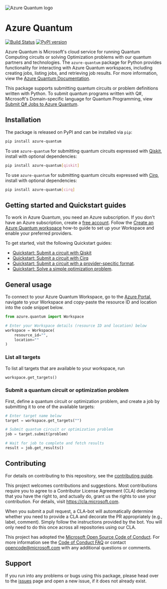 ![Azure Quantum logo](https://raw.githubusercontent.com/microsoft/qdk-python/main/azure-quantum/Azure-Quantum-logo.png)

# Azure Quantum #

[![Build Status](https://dev.azure.com/ms-quantum-public/Microsoft%20Quantum%20(public)/_apis/build/status/microsoft.qdk-python?branchName=main)](https://dev.azure.com/ms-quantum-public/Microsoft%20Quantum%20(public)/_build/latest?definitionId=32&branchName=main) [![PyPI version](https://badge.fury.io/py/azure-quantum.svg)](https://badge.fury.io/py/azure-quantum)

Azure Quantum is Microsoft's cloud service for running Quantum Computing circuits or solving Optimization problems with our quantum partners and technologies. The `azure-quantum` package for Python provides functionality for interacting with Azure Quantum workspaces,
including creating jobs, listing jobs, and retrieving job results. For more information, view the [Azure Quantum Documentation](https://docs.microsoft.com/azure/quantum).

This package supports submitting quantum circuits or problem definitions written with Python. To submit quantum programs written with Q#, Microsoft's Domain-specific language for Quantum Programming, view [Submit Q# Jobs to Azure Quantum](https://docs.microsoft.com/azure/quantum/how-to-submit-jobs).

## Installation ##

The package is released on PyPI and can be installed via `pip`:

```bash
pip install azure-quantum
```

To use `azure-quantum` for submitting quantum circuits expressed with [Qiskit](https://pypi.org/project/qiskit), install with optional dependencies:

```bash
pip install azure-quantum[qiskit]
```

To use `azure-quantum` for submitting quantum circuits expressed with [Cirq](https://pypi.org/project/cirq), install with optional dependencies:

```bash
pip install azure-quantum[cirq]
```

## Getting started and Quickstart guides ##

To work in Azure Quantum, you need an Azure subscription. If you don't have an Azure subscription, create a [free account](https://azure.microsoft.com/free/). Follow the [Create an Azure Quantum workspace](https://docs.microsoft.com/azure/quantum/how-to-create-workspace) how-to guide to set up your Workspace and enable your preferred providers.

To get started, visit the following Quickstart guides:

- [Quickstart: Submit a circuit with Qiskit](https://docs.microsoft.com/en-us/azure/quantum/quickstart-microsoft-qiskit)
- [Quickstart: Submit a circuit with Cirq](https://docs.microsoft.com/azure/quantum/quickstart-microsoft-qiskit)
- [Quickstart: Submit a circuit with a provider-specitic format](https://docs.microsoft.com/azure/quantum/quickstart-microsoft-provider-format).
- [Quickstart: Solve a simple optimization problem](https://docs.microsoft.com/azure/quantum/quickstart-microsoft-qio?pivots=platform-microsoft#express-a-simple-problem).

## General usage ##

To connect to your Azure Quantum Workspace, go to the [Azure Portal](https://portal.azure.com), navigate to your Workspace and copy-paste the resource ID and location into the code snippet below.

```python
from azure.quantum import Workspace

# Enter your Workspace details (resource ID and location) below
workspace = Workspace(
    resource_id="",
    location=""
)
```

### List all targets ###

To list all targets that are available to your workspace, run

```python
workspace.get_targets()
```

### Submit a quantum circuit or optimization problem ###

First, define a quantum circuit or optimization problem, and create a job by submitting it to one of the available targets:

```python
# Enter target name below
target = workspace.get_targets("")

# Submit quantum circuit or optimization problem
job = target.submit(problem)

# Wait for job to complete and fetch results
result = job.get_results()
```

## Contributing ##

For details on contributing to this repository, see the [contributing guide](../CONTRIBUTING.md).

This project welcomes contributions and suggestions. Most contributions require you to agree to a Contributor License Agreement (CLA) declaring that you have the right to, and actually do, grant us the rights to use your contribution. For details, visit
https://cla.microsoft.com.

When you submit a pull request, a CLA-bot will automatically determine whether you need to provide a CLA and decorate the PR appropriately (e.g., label, comment). Simply follow the instructions provided by the bot. You will only need to do this once across all repositories using our CLA.

This project has adopted the [Microsoft Open Source Code of Conduct](https://opensource.microsoft.com/codeofconduct/).
For more information see the [Code of Conduct FAQ](https://opensource.microsoft.com/codeofconduct/faq/)
or contact [opencode@microsoft.com](mailto:opencode@microsoft.com) with any additional questions or comments.

## Support ##

If you run into any problems or bugs using this package, please head over to the [issues](https://github.com/microsoft/qdk-python/issues) page and open a new issue, if it does not already exist.
